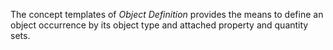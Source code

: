 The concept templates of _Object Definition_ provides the means to define an object occurrence by its object type and attached property and quantity sets.